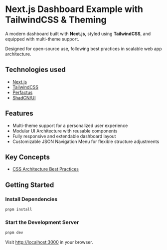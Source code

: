 # Next.js Dashboard Example with TailwindCSS & Theming

A modern dashboard built with **Next.js**, styled using **TailwindCSS**, and equipped with multi-theme support.

Designed for open-source use, following best practices in scalable web app architecture.

## Technologies used  

- [Next.js](https://nextjs.org/)
- [TailwindCSS](https://tailwindcss.com/)
- [Perfactus](https://github.com/AurelianSpodarec/perfactus)
- [ShadCN/UI](https://ui.shadcn.com/)

## Features

- Multi-theme support for a personalized user experience  
- Modular UI Architecture with reusable components  
- Fully responsive and extendable dashboard layout  
- Customizable JSON Navigation Menu for flexible structure adjustments  

## Key Concepts

- [CSS Architecture Best Practices](https://www.aurelianspodarec.co.uk/blog/agnostic-css-file-organization-best-practices)

## Getting Started

### Install Dependencies

```bash
pnpm install
```

### Start the Development Server

```bash
pnpm dev
```

Visit [http://localhost:3000](http://localhost:3000) in your browser.
